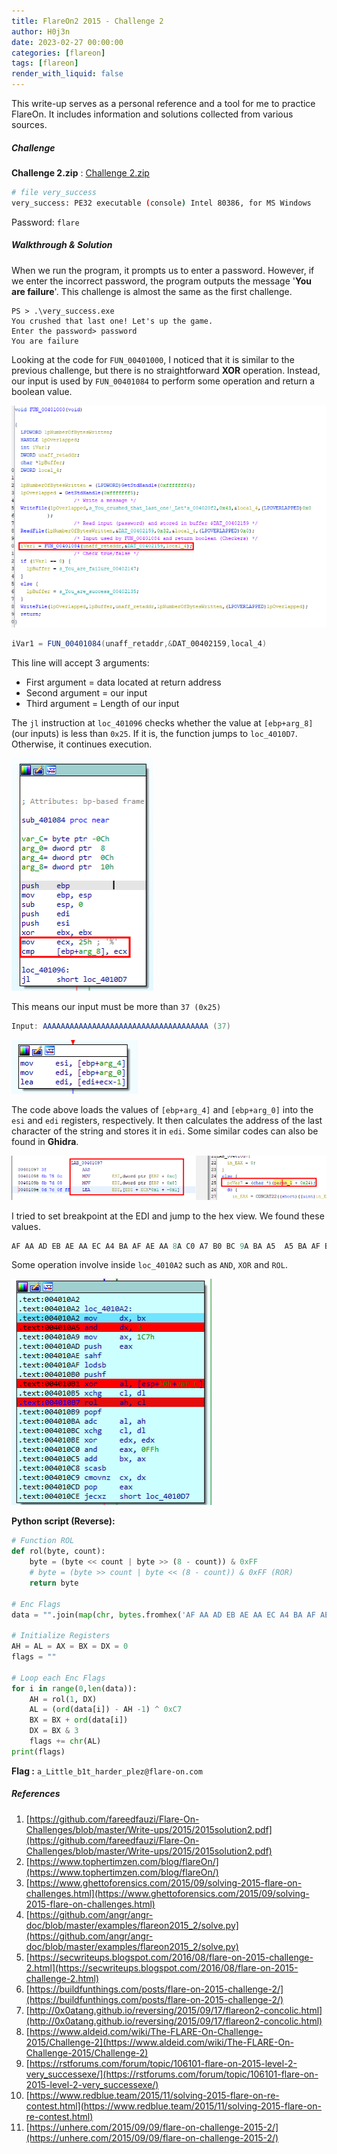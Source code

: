 ```yaml
---
title: FlareOn2 2015 - Challenge 2
author: H0j3n
date: 2023-02-27 00:00:00
categories: [flareon]
tags: [flareon]
render_with_liquid: false
---
```


This write-up serves as a personal reference and a tool for me to practice FlareOn. It includes information and solutions collected from various sources.

##### Challenge

**Challenge 2.zip** : [Challenge 2.zip](https://github.com/fareedfauzi/Flare-On-Challenges/raw/master/Challenges/2015/Challenge%202.zip)

```bash
# file very_success    
very_success: PE32 executable (console) Intel 80386, for MS Windows
```

Password: `flare`

##### Walkthrough & Solution

When we run the program, it prompts us to enter a password. However, if we enter the incorrect password, the program outputs the message '**You are failure**'. This challenge is almost the same as the first challenge.

```
PS > .\very_success.exe
You crushed that last one! Let's up the game.
Enter the password> password
You are failure
```

Looking at the code for `FUN_00401000`, I noticed that it is similar to the previous challenge, but there is no straightforward **XOR** operation. Instead, our input is used by `FUN_00401084` to perform some operation and return a boolean value.

![](https://raw.githubusercontent.com/H0j3n/H0j3n.github.io/master/assets/img/uploads/7_flareon02_2/flareon02_2_1.png)

```cs
iVar1 = FUN_00401084(unaff_retaddr,&DAT_00402159,local_4)
```

This line will accept 3 arguments:
- First argument = data located at return address
- Second argument = our input
- Third argument = Length of our input

The `jl` instruction at `loc_401096` checks whether the value at `[ebp+arg_8]` (our inputs) is less than `0x25`. If it is, the function jumps to `loc_4010D7`. Otherwise, it continues execution.

![](https://raw.githubusercontent.com/H0j3n/H0j3n.github.io/master/assets/img/uploads/7_flareon02_2/flareon02_2_2.png)

This means our input must be more than `37 (0x25)`

```cs
Input: AAAAAAAAAAAAAAAAAAAAAAAAAAAAAAAAAAAAA (37)
```

![](https://raw.githubusercontent.com/H0j3n/H0j3n.github.io/master/assets/img/uploads/7_flareon02_2/flareon02_2_3.png)

The code above loads the values of `[ebp+arg_4]` and `[ebp+arg_0]` into the `esi` and `edi` registers, respectively. It then calculates the address of the last character of the string and stores it in `edi`. Some similar codes can also be found in **Ghidra**.

![](https://raw.githubusercontent.com/H0j3n/H0j3n.github.io/master/assets/img/uploads/7_flareon02_2/flareon02_2_4.png)

I tried to set breakpoint at the EDI and jump to the hex view. We found these values.

```cs
AF AA AD EB AE AA EC A4 BA AF AE AA 8A C0 A7 B0 BC 9A BA A5  A5 BA AF B8 9D B8 F9 AE 9D AB B4 BC B6 B3 90 9A A8 
```

Some operation involve inside `loc_4010A2` such as `AND`, `XOR` and `ROL`.

![](https://raw.githubusercontent.com/H0j3n/H0j3n.github.io/master/assets/img/uploads/7_flareon02_2/flareon02_2_5.png)

**Python script (Reverse):**

```python
# Function ROL
def rol(byte, count):
    byte = (byte << count | byte >> (8 - count)) & 0xFF
    # byte = (byte >> count | byte << (8 - count)) & 0xFF (ROR)
    return byte

# Enc Flags
data = "".join(map(chr, bytes.fromhex('AF AA AD EB AE AA EC A4 BA AF AE AA 8A C0 A7 B0 BC 9A BA A5 A5 BA AF B8 9D B8 F9 AE 9D AB B4 BC B6 B3 90 9A A8')))[::-1]

# Initialize Registers
AH = AL = AX = BX = DX = 0
flags = ""

# Loop each Enc Flags
for i in range(0,len(data)):
	AH = rol(1, DX)
	AL = (ord(data[i]) - AH -1) ^ 0xC7
	BX = BX + ord(data[i])
	DX = BX & 3
	flags += chr(AL)
print(flags)
```

**Flag :** `a_Little_b1t_harder_plez@flare-on.com`

##### References

1. [https://github.com/fareedfauzi/Flare-On-Challenges/blob/master/Write-ups/2015/2015solution2.pdf](https://github.com/fareedfauzi/Flare-On-Challenges/blob/master/Write-ups/2015/2015solution2.pdf)
2. [https://www.tophertimzen.com/blog/flareOn/](https://www.tophertimzen.com/blog/flareOn/)
3. [https://www.ghettoforensics.com/2015/09/solving-2015-flare-on-challenges.html](https://www.ghettoforensics.com/2015/09/solving-2015-flare-on-challenges.html)
4. [https://github.com/angr/angr-doc/blob/master/examples/flareon2015_2/solve.py](https://github.com/angr/angr-doc/blob/master/examples/flareon2015_2/solve.py)
5. [https://secwriteups.blogspot.com/2016/08/flare-on-2015-challenge-2.html](https://secwriteups.blogspot.com/2016/08/flare-on-2015-challenge-2.html)
6. [https://buildfunthings.com/posts/flare-on-2015-challenge-2/](https://buildfunthings.com/posts/flare-on-2015-challenge-2/)
7. [http://0x0atang.github.io/reversing/2015/09/17/flareon2-concolic.html](http://0x0atang.github.io/reversing/2015/09/17/flareon2-concolic.html)
8. [https://www.aldeid.com/wiki/The-FLARE-On-Challenge-2015/Challenge-2](https://www.aldeid.com/wiki/The-FLARE-On-Challenge-2015/Challenge-2)
9. [https://rstforums.com/forum/topic/106101-flare-on-2015-level-2-very_successexe/](https://rstforums.com/forum/topic/106101-flare-on-2015-level-2-very_successexe/)
10. [https://www.redblue.team/2015/11/solving-2015-flare-on-re-contest.html](https://www.redblue.team/2015/11/solving-2015-flare-on-re-contest.html)
11. [https://unhere.com/2015/09/09/flare-on-challenge-2015-2/](https://unhere.com/2015/09/09/flare-on-challenge-2015-2/)